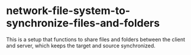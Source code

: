 # network-file-system-to-synchronize-files-and-folders
This is a setup that functions to share files and folders between the client and server, which keeps the target and source synchronized.
